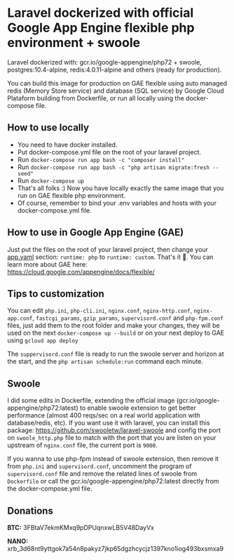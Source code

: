 # Laravel dockerized with official Google App Engine flexible php environment + swoole

Laravel dockerized with: gcr.io/google-appengine/php72 + swoole, postgres:10.4-alpine, redis:4.0.11-alpine and others 
(ready for production).

You can build this image for production on GAE flexible using auto managed redis (Memory Store service) and database 
(SQL service) by Google Cloud Plataform building from Dockerfile, or run all locally using the docker-compose file.

## How to use locally

- You need to have docker installed.
- Put docker-compose.yml file on the root of your laravel project.
- Run ```docker-compose run app bash -c "composer install"```
- Run ```docker-compose run app bash -c "php artisan migrate:fresh --seed"```
- Run ```docker-compose up```
- That's all folks :) Now you have locally exactly the same image that you run on GAE flexible php environment.
- Of course, remember to bind your .env variables and hosts with your docker-compose.yml file.

## How to use in Google App Engine (GAE)

Just put the files on the root of your laravel project, then change your [app.yaml](https://cloud.google.com/appengine/docs/flexible/php/configuring-your-app-with-app-yaml) section: `runtime: php` to `runtime: custom`. That's it 🎉. You can learn more about GAE here: https://cloud.google.com/appengine/docs/flexible/

## Tips to customization

You can edit `php.ini`, `php-cli.ini`, `nginx.conf`, `nginx-http.conf`, `nginx-app.conf`, `fastcgi_params`, 
`gzip_params`, `supervisord.conf` and `php-fpm.conf` files, just add them to the root folder and make your changes, 
they will be used on the next `docker-compose up --build` or on your next deploy to GAE using `gcloud app deploy`

The `suppervisord.conf` file is ready to run the swoole server and horizon at the start, and 
the `php artisan schedule:run` command each minute.

## Swoole

I did some edits in Dockerfile, extending the official image (gcr.io/google-appengine/php72:latest) to enable 
swoole extension to get better performance (almost 400 reqs/sec on a real world application with database/redis, etc). 
If you want use it with laravel, you can install this package: https://github.com/swooletw/laravel-swoole and config 
the port on `swoole_http.php` file to match with the port that you are listen on your upstream of `nginx.conf` file, 
the current port is `9000`. 

If you wanna to use php-fpm instead of swoole extension, then remove it from `php.ini` and `supervisord.conf`, 
uncomment the program of `supervisord.conf` file and remove the related lines of swoole from `Dockerfile`
or call the gcr.io/google-appengine/php72:latest directly from the docker-compose.yml file.

## Donations

**BTC:** 3FBtaV7ekmKMxq9pDPUqnxwLB5V48DayVx

**NANO:** xrb_3d68nt9yttgok7a54n8pakyz7jkp65dgzhcycjz1397kno1iog493bxsmxa9
